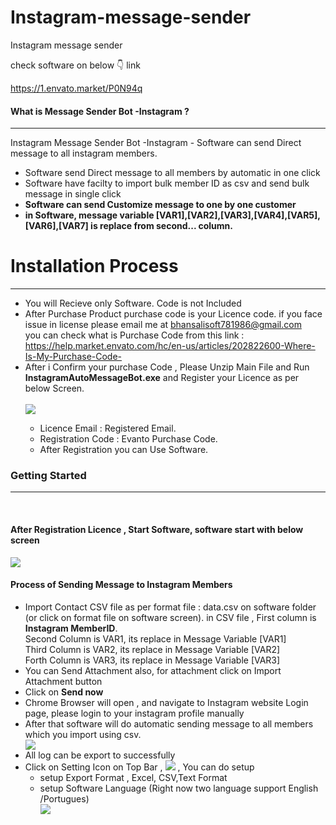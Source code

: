  
# Instagram-message-sender
Instagram message sender

check software on below  👇 link

https://1.envato.market/P0N94q


 <h4>What is  Message Sender Bot -Instagram ?</h4>
            <hr class="notop">
            <p>
                Instagram Message Sender Bot -Instagram  - Software can send Direct message to all instagram members.
                <ul>
                    <li>
                        Software send Direct message to all members by automatic in one click
                    </li>
		 <li>
                        Software have facilty to import bulk member ID as csv  and send bulk message in single click
                    </li>
						<li>
                         <strong>Software can send Customize message to one by one customer</strong>
                    </li>
					<li>
                         <strong>in Software, message variable [VAR1],[VAR2],[VAR3],[VAR4],[VAR5],[VAR6],[VAR7]
						 is replace from second... column.  
						 </strong>
                    </li>
				     </ul>
            </p>
            <div class="page-header">
                <h1>Installation Process </h1>
                <hr class="notop">
            </div>
            <ul>
			    <li>You will Recieve only Software. Code is not Included</li>
			      <li>After Purchase Product  purchase code is your Licence code. if you face issue in license please email me at <a href="mailto:bhansalisoft781986@gmail.com">bhansalisoft781986@gmail.com</a>
<br/>
                   you can check what is Purchase Code from this link :<a href="https://help.market.envato.com/hc/en-us/articles/202822600-Where-Is-My-Purchase-Code-"> https://help.market.envato.com/hc/en-us/articles/202822600-Where-Is-My-Purchase-Code-</a>
				</li>
	           <li>After i Confirm your purchase Code , Please Unzip Main File and Run <b>InstagramAutoMessageBot.exe</b> and Register your Licence as per below Screen.</li>
			       <br/>
     			<img src="https://bhansalisoft.com/evantosnap/instagram/01_register.png"></img>
			 <ul>
                  <li>Licence Email :   Registered Email.</li>
				  <li>Registration Code :  Evanto Purchase Code.</li>
				   <li>After Registration you can Use Software.</li>
                </ul>
 </ul>
				 <div class="page-header">
                <h3>Getting Started</h3>
                <hr class="notop">
            </div>
            <br>
            <h4>After Registration Licence , Start Software, software start with below screen</h4>
			<img src="https://bhansalisoft.com/evantosnap/instagram/01.png"></img>
				 <h4>Process of Sending Message to Instagram Members</h4>
			 <ul>
                  <li>Import Contact CSV file as per format file : data.csv on software folder (or click on format file on software screen).
				  in CSV file , First column is <b>Instagram MemberID</b>.
				  <br/>
				  Second Column is VAR1, its replace in Message Variable [VAR1]
				  <br/>
				  Third Column is VAR2, its replace in Message Variable [VAR2]
				  <br/>
				  Forth Column is VAR3, its replace in Message Variable [VAR3]
				  <br/>
				   </li>
				   		   <li>You can Send Attachment also, for attachment click on Import Attachment button</strong> </li>
				  <li>Click on <strong>Send now</strong> </li>
				   <li>Chrome Browser will open , and navigate to Instagram website Login page, please login to your instagram profile manually </li>
				  <li>After that software will do automatic sending message to all members which you import using csv.</li>
		<img src="https://bhansalisoft.com/evantosnap/instagram/02.png"></img>
		 <li>All log can be export to successfully </li>
		 <li> Click on Setting Icon on Top Bar ,  	<img src="https://bhansalisoft.com/evantosnap/instagram/settingicon.png"></img> , 
					  You can do setup
					  <ul>
                     <li>
					  setup Export Format , Excel, CSV,Text Format
					  </li>
					   <li>
					   setup Software Language (Right now two language support English /Portugues)
					  </li>
					<img src="https://bhansalisoft.com/evantosnap/instagram/03.png"></img> 
				   	<br/>
			  </ul>
